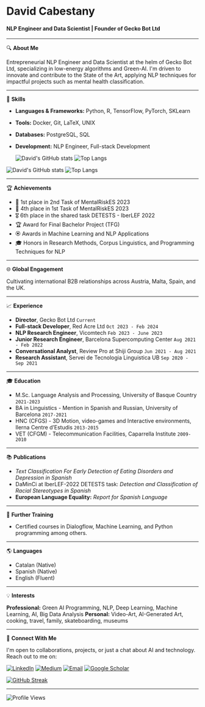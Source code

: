 # David Cabestany
#### NLP Engineer and Data Scientist | Founder of Gecko Bot Ltd

---

🔍 **About Me**

Entrepreneurial NLP Engineer and Data Scientist at the helm of Gecko Bot Ltd, specializing in low-energy algorithms and Green-AI. I'm driven to innovate and contribute to the State of the Art, applying NLP techniques for impactful projects such as mental health classification.

---

🔧 **Skills**

- **Languages & Frameworks:** Python, R, TensorFlow, PyTorch, SKLearn
  
- **Tools:** Docker, Git, LaTeX, UNIX
- **Databases:** PostgreSQL, SQL
- **Development:** NLP Engineer, Full-stack Development

  ![David's GitHub stats](https://github-readme-stats.vercel.app/api?username=DavidCabestany&count_private=true&show_icons=true&theme=shadow_green ) ![Top Langs](https://github-readme-stats.vercel.app/api/top-langs/?username=DavidCabestany&hide=jupyter%20notebook&layout=compact&theme=shadow_green )

 ![David's GitHub stats](https://davidcabestanys-projects.vercel.app/api?username=DavidCabestany&count_private=true)
![Top Langs](https://davidcabestanys-projects.vercel.app/api/top-langs/?username=DavidCabestany&layout=compact&count_private=true)

---

🏆 **Achievements**

- 🥇 1st place in 2nd Task of MentalRiskES 2023
- 🏅 4th place in 1st Task of MentalRiskES 2023
- 🎖 6th place in the shared task DETESTS - IberLEF 2022
- 🏆 Award for Final Bachelor Project (TFG)
- 🏵 Awards in Machine Learning and NLP Applications
- 🎓 Honors in Research Methods, Corpus Linguistics, and Programming Techniques for NLP

---

🌐 **Global Engagement**

Cultivating international B2B relationships across Austria, Malta, Spain, and the UK.

---

📈 **Experience**

- **Director**, Gecko Bot Ltd `Current`
- **Full-stack Developer**, Red Acre Ltd `Oct 2023 - Feb 2024`
- **NLP Research Engineer**, Vicomtech `Feb 2023 - June 2023`
- **Junior Research Engineer**, Barcelona Supercomputing Center `Aug 2021 - Feb 2022`
- **Conversational Analyst**, Review Pro at Shiji Group `Jun 2021 - Aug 2021`
- **Research Assistant**, Servei de Tecnologia Linguistica UB `Sep 2020 - Sep 2021`

---

🎓 **Education**

- M.Sc. Language Analysis and Processing, University of Basque Country `2021-2023`
- BA in Linguistics - Mention in Spanish and Russian, University of Barcelona `2017-2021`
- HNC (CFGS) - 3D Motion, video-games and Interactive environments, Ilerna Centre d’Estudis `2013-2015`
- VET (CFGM) - Telecommunication Facilities, Caparrella Institute `2009-2010`

---

📚 **Publications**

- _Text Classification For Early Detection of Eating Disorders and Depression in Spanish_
- DaMinCi at IberLEF-2022 DETESTS task: _Detection and Classification of Racial Stereotypes in Spanish_
- **European Language Equality:** _Report for Spanish Language_

---

🚀 **Further Training**

- Certified courses in Dialogflow, Machine Learning, and Python programming among others.

---

🌎 **Languages**

- Catalan (Native)
- Spanish (Native)
- English (Fluent)

---

💡 **Interests**

**Professional:** Green AI Programming, NLP, Deep Learning, Machine Learning, AI, Big Data Analysis
**Personal:** Video-Art, AI-Generated Art, cooking, travel, family, skateboarding, museums

---

🤝 **Connect With Me**

I'm open to collaborations, projects, or just a chat about AI and technology. Reach out to me on:

[![LinkedIn](https://img.shields.io/badge/-LinkedIn-blue?style=flat-square&logo=LinkedIn&logoColor=white)](https://www.linkedin.com/in/david-cabestany/)
[![Medium](https://img.shields.io/badge/-Medium-black?style=flat-square&logo=Medium&logoColor=white)](https://medium.com/@dcabesma)
[![Email](https://img.shields.io/badge/-Email-red?style=flat-square&logo=Gmail&logoColor=white)](mailto:dcabesma@gmail.com)
[![Google Scholar](https://img.shields.io/badge/-Google_Scholar-4285F4?style=flat-square&logo=GoogleScholar&logoColor=white)](https://scholar.google.com/citations?user=habwl94AAAAJ&hl=en)

[![GitHub Streak](https://github-readme-streak-stats.herokuapp.com?user=DavidCabestany&theme=whatsapp-light2&card_width=380&hide_longest_streak=true)](https://git.io/streak-stats)

---
![Profile Views](https://komarev.com/ghpvc/?username=DavidCabestany)
